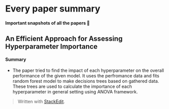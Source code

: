 

# Every paper summary

#### Important snapshots of all the papers :thought_balloon: 

## An Efficient Approach for Assessing Hyperparameter Importance
#### Summary
- The paper tried to find the impact of each hyperparameter on the overall performance of the given model. It uses the perfromance data and fits random forest model to make decisions trees based on gathered data. These trees are used to calculate the importance of each hyperparameter in general setting using ANOVA framework.  
> Written with [StackEdit](https://stackedit.io/).
<!--stackedit_data:
eyJoaXN0b3J5IjpbLTE4MTM0NjAxNzYsLTUwMDExNTQ2NSwtMj
IxNTY2MjgyXX0=
-->